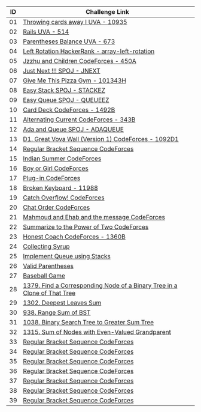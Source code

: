|ID|Challenge Link |
|--| ------------------|
|01|[Throwing cards away I UVA - 10935](https://onlinejudge.org/index.php?option=onlinejudge&Itemid=8&page=show_problem&problem=1876)|
|02|[Rails UVA - 514](https://vjudge.net/problem/UVA-514)|
|03|[Parentheses Balance UVA - 673](https://onlinejudge.org/index.php?option=onlinejudge&page=show_problem&problem=614)|
|04|[Left Rotation HackerRank - array-left-rotation](https://www.hackerrank.com/challenges/array-left-rotation/problem)|
|05|[Jzzhu and Children CodeForces - 450A](https://codeforces.com/problemset/problem/450/A)|
|06|[Just Next !!! SPOJ - JNEXT](https://www.spoj.com/problems/JNEXT/)|
|07|[Give Me This Pizza Gym - 101343H](https://codeforces.com/gym/101343/problem/H)|
|08|[Easy Stack SPOJ - STACKEZ](https://www.spoj.com/problems/STACKEZ/)|
|09|[Easy Queue SPOJ - QUEUEEZ](https://www.spoj.com/problems/QUEUEEZ/)|
|10|[Card Deck CodeForces - 1492B](https://codeforces.com/problemset/problem/1492/B)|
|11|[Alternating Current CodeForces - 343B](https://codeforces.com/problemset/problem/343/B)|
|12|[Ada and Queue SPOJ - ADAQUEUE](https://www.spoj.com/problems/ADAQUEUE/)|
|13|[D1. Great Vova Wall (Version 1) CodeForces - 1092D1](https://codeforces.com/contest/1092/problem/D1)|
|14|[Regular Bracket Sequence CodeForces](https://codeforces.com/contest/26/problem/B)|
|15|[Indian Summer CodeForces](https://codeforces.com/problemset/problem/44/A)|
|16|[Boy or Girl CodeForces](https://codeforces.com/problemset/problem/236/A)|
|17|[Plug-in CodeForces](https://codeforces.com/contest/81/problem/A)|
|18|[Broken Keyboard - 11988](https://onlinejudge.org/index.php?option=com_onlinejudge&Itemid=8&page=show_problem&problem=3139)|
|19|[Catch Overflow! CodeForces](https://codeforces.com/contest/1175/problem/B)|
|20|[Chat Order CodeForces](https://codeforces.com/contest/637/problem/B)|
|21|[Mahmoud and Ehab and the message CodeForces](https://codeforces.com/contest/959/problem/B)|
|22|[Summarize to the Power of Two CodeForces](https://codeforces.com/contest/1005/problem/C)|
|23|[Honest Coach CodeForces - 1360B](https://codeforces.com/contest/1360/problem/B)|
|24|[Collecting Syrup](https://codeforces.com/gym/103584/problem/D)|
|25|[Implement Queue using Stacks](https://leetcode.com/problems/implement-queue-using-stacks/)|
|26|[Valid Parentheses](https://leetcode.com/problems/valid-parentheses/)|
|27|[Baseball Game](https://leetcode.com/problems/baseball-game/)|
|28|[1379. Find a Corresponding Node of a Binary Tree in a Clone of That Tree](https://leetcode.com/problems/find-a-corresponding-node-of-a-binary-tree-in-a-clone-of-that-tree/)|
|29|[1302. Deepest Leaves Sum](https://leetcode.com/problems/deepest-leaves-sum/)|
|30|[938. Range Sum of BST](https://leetcode.com/problems/range-sum-of-bst/)|
|31|[1038. Binary Search Tree to Greater Sum Tree](https://leetcode.com/problems/binary-search-tree-to-greater-sum-tree/)|
|32|[1315. Sum of Nodes with Even-Valued Grandparent](https://leetcode.com/problems/sum-of-nodes-with-even-valued-grandparent/)|
|33|[Regular Bracket Sequence CodeForces](https://codeforces.com/contest/1092/problem/D1)|
|34|[Regular Bracket Sequence CodeForces](https://codeforces.com/contest/1092/problem/D1)|
|35|[Regular Bracket Sequence CodeForces](https://codeforces.com/contest/1092/problem/D1)|
|36|[Regular Bracket Sequence CodeForces](https://codeforces.com/contest/1092/problem/D1)|
|37|[Regular Bracket Sequence CodeForces](https://codeforces.com/contest/1092/problem/D1)|
|38|[Regular Bracket Sequence CodeForces](https://codeforces.com/contest/1092/problem/D1)|
|39|[Regular Bracket Sequence CodeForces](https://codeforces.com/contest/1092/problem/D1)|